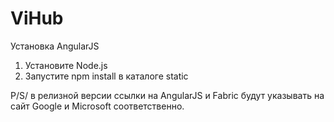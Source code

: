 # ViHub

Установка AngularJS

1. Установите Node.js
2. Запустите npm install в каталоге static

P/S/ в релизной версии ссылки на AngularJS и Fabric будут указывать на сайт Google и Microsoft соответственно.
